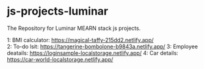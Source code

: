 # js-projects-luminar

The Repository for Luminar MEARN stack js projects.


1: BMI calculator: https://magical-taffy-215dd2.netlify.app/  
2: To-do lsit: https://tangerine-bombolone-b9843a.netlify.app/
3: Employee deatails: https://loginsample-localstorage.netlify.app/
4: Car details: https://car-world-localstorage.netlify.app/